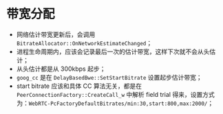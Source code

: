 # 带宽分配

+ 网络估计带宽更新后，会调用 `BitrateAllocator::OnNetworkEstimateChanged`；
+ 进程生命周期内，应该会记录最后一次的估计带宽，这样下次就不会从头估计；
+ 从头估计都是从 300kbps 起步；
+ `goog_cc` 是在 `DelayBasedBwe::SetStartBitrate` 设置起步估计带宽；
+ start bitrate 应该和具体 CC 算法无关，都是在 `PeerConnectionFactory::CreateCall_w` 中解析 field trial 得来，设置方式为：`WebRTC-PcFactoryDefaultBitrates/min:30,start:800,max:2000/`；
